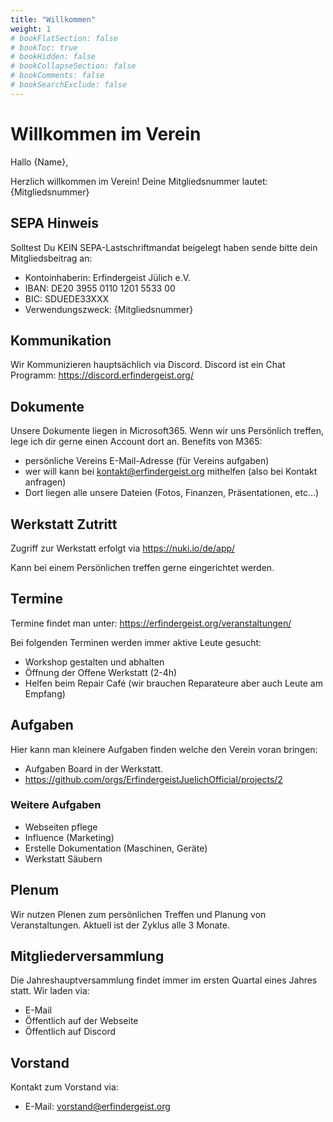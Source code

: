 ```yaml
---
title: "Willkommen"
weight: 1
# bookFlatSection: false
# bookToc: true
# bookHidden: false
# bookCollapseSection: false
# bookComments: false
# bookSearchExclude: false
---
```


# Willkommen im Verein

Hallo {Name},

Herzlich willkommen im Verein!
Deine Mitgliedsnummer lautet: {Mitgliedsnummer}

## SEPA Hinweis

Solltest Du KEIN SEPA-Lastschriftmandat beigelegt haben sende bitte dein Mitgliedsbeitrag an:

- Kontoinhaberin: Erfindergeist Jülich e.V.
- IBAN: DE20 3955 0110 1201 5533 00
- BIC: SDUEDE33XXX
- Verwendungszweck: {Mitgliedsnummer}

## Kommunikation

Wir Kommunizieren hauptsächlich via Discord. Discord ist ein Chat Programm:
<https://discord.erfindergeist.org/>

## Dokumente

Unsere Dokumente liegen in Microsoft365. Wenn wir uns Persönlich treffen, lege ich dir gerne einen Account dort an.
Benefits von M365:

- persönliche Vereins E-Mail-Adresse (für Vereins aufgaben)
- wer will kann bei <kontakt@erfindergeist.org> mithelfen (also bei Kontakt anfragen)
- Dort liegen alle unsere Dateien (Fotos, Finanzen, Präsentationen, etc...)

## Werkstatt Zutritt

Zugriff zur Werkstatt erfolgt via
<https://nuki.io/de/app/>

Kann bei einem Persönlichen treffen gerne eingerichtet werden.

## Termine

Termine findet man unter:
<https://erfindergeist.org/veranstaltungen/>

Bei folgenden Terminen werden immer aktive Leute gesucht:

- Workshop gestalten und abhalten
- Öffnung der Offene Werkstatt (2-4h)
- Helfen beim Repair Café (wir brauchen Reparateure aber auch Leute am Empfang)

## Aufgaben

Hier kann man kleinere Aufgaben finden welche den Verein voran bringen:

- Aufgaben Board in der Werkstatt.
- <https://github.com/orgs/ErfindergeistJuelichOfficial/projects/2>

### Weitere Aufgaben

- Webseiten pflege
- Influence (Marketing)
- Erstelle Dokumentation (Maschinen, Geräte)
- Werkstatt Säubern

## Plenum

Wir nutzen Plenen zum persönlichen Treffen und Planung von Veranstaltungen. Aktuell ist der Zyklus alle 3 Monate.

## Mitgliederversammlung

Die Jahreshauptversammlung findet immer im ersten Quartal eines Jahres statt.
Wir laden via:

- E-Mail
- Öffentlich auf der Webseite
- Öffentlich auf Discord

## Vorstand

Kontakt zum Vorstand via:

- E-Mail: <vorstand@erfindergeist.org>
